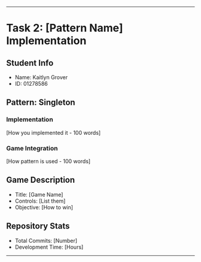 --------------------------------------------------------

# Task 2: [Pattern Name] Implementation

## Student Info
- Name: Kaitlyn Grover
- ID: 01278586

## Pattern: Singleton
### Implementation
[How you implemented it - 100 words]

### Game Integration
[How pattern is used - 100 words]

## Game Description
- Title: [Game Name]
- Controls: [List them]
- Objective: [How to win]

## Repository Stats
- Total Commits: [Number]
- Development Time: [Hours]

--------------------------------------------------------
